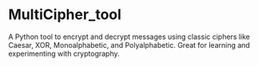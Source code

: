 # MultiCipher_tool
A Python tool to encrypt and decrypt messages using classic ciphers like Caesar, XOR, Monoalphabetic, and Polyalphabetic. Great for learning and experimenting with cryptography.
